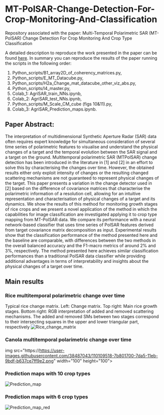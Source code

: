 # MT-PolSAR-Change-Detection-For-Crop-Monitoring-And-Classification
Repository associated with the paper: Multi-Temporal Polarimetric SAR (MT-PolSAR) Change Detection For Crop Monitoring And Crop Type Classification

A detailed description to reproduce the work presented in the paper can be found [here](https://github.com/crisjosil/MT-PolSAR-Change-Detection-For-Crop-Monitoring-And-Classification/blob/master/Python_scripts/Steps_to_reproduce_short.txt). In summary you can reproduce the results of the paper running the scripts in the following order:

1. Python_scripts/B1_array2D_of_coherency_matrices.py, 
2. Python_scripts/E_MT_Datacube.py,
3. Python_scripts/H2a_Change_mat_datacube_other_viz_abs.py,
4. Python_scripts/I4_master.py, 
5. Colab_1: AgriSAR_train_NNs.ipynb,
6. Colab_2: AgriSAR_test_NNs.ipynb,
7. Python_scripts/M_Scale_CM_cube (figs 10&11).py,
8. Colab_3: AgriSAR_Prediction_maps.ipynb. 

## Paper Abstract:
The interpretation of multidimensional Synthetic
Aperture Radar (SAR) data often requires expert knowledge for
simultaneous consideration of several time series of polarimetric
features to visualise and understand the physical changes of a
target and the temporal evolution between the SAR signal and
a target on the ground. Multitemporal polarimetric SAR (MTPolSAR) change detection has been introduced in the literature
in [1] and [2] in an effort to solve this by characterising the
changes over time. However, the obtained results either only
exploit intensity of changes or the resulting changed scattering
mechanisms are not guaranteed to represent physical changes of
the target.
This paper presents a variation in the change detector used
in [2] based on the difference of covariance matrices that
characterise the polarimetric information of a resolution cell,
allowing for an intuitive representation and characterisation of
physical changes of a target and its dynamics. We show the
results of this method for monitoring growth stages of rice crops
and we present a novel application of the method in which the
capabilities for image classification are investigated applying it
to crop type mapping from MT-PolSAR data. We compare its
performance with a neural network-based classifier that uses time
series of PolSAR features derived from target covariance matrix
decomposition as input.
Experimental results show that the classification performance
of the method presented here and the baseline are comparable,
with differences between the two methods in the overall balanced
accuracy and the F1-macro metrics of around 2% and 3%,
respectively. The method presented here achieves similar classification performances than a traditional PolSAR data classifier
while providing additional advantages in terms of interpretability
and insights about the physical changes of a target over time.

## Main results
### Rice multitemporal polarimetric change over time
Typical rice change matrix. Left: Change matrix. Top right: Main rice growth stages. Bottom right: RGB
interpretation of added and removed scattering mechanisms. The added and removed SMs between two stages correspond to
their intersecting squares in the upper and lower triangular part, respectively
![Rice_change_matrix](https://user-images.githubusercontent.com/38487043/110109378-42e03d80-7da5-11eb-9217-29c0488133c5.png)

### Canola multitemporal polarimetric change over time
img src="https://https://user-images.githubusercontent.com/38487043/110109518-7b801700-7da5-11eb-9bdf-b637ce7ff9e2.png" width="100" height="100">

### Prediction maps with 10 crop types
![Prediction_map](https://user-images.githubusercontent.com/38487043/110109596-95b9f500-7da5-11eb-9658-cd657c47f641.PNG)

### Prediction maps with 6 crop types
![Prediction_map_red](https://user-images.githubusercontent.com/38487043/110109618-9eaac680-7da5-11eb-87e2-adec39ad18c1.PNG)
 


